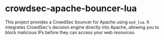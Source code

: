 # crowdsec-apache-bouncer-lua
This project provides a CrowdSec bouncer for Apache using `mod_lua`. It integrates CrowdSec's decision engine directly into Apache, allowing you to block malicious IPs before they can access your web resources.
